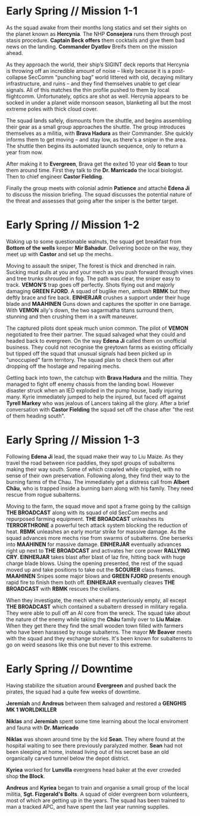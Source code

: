 # Early Spring // Mission 1-1

As the squad awake from their months long statics and set their sights on the planet known as **Hercynia**. The NHP **Consejera** runs them through post stasis procedure. **Captain Beck offers** them cocktails and give them bad news on the landing. **Commander Dyatlov** Breifs them on the mission ahead. 

As they approach the world, their ship’s SIGINT deck reports that Hercynia is throwing off an incredible amount of noise – likely because it is a post-collapse SecComm “punching bag” world littered with old, decaying military infrastructure, and ruins – and they find themselves unable to get clear signals. All of this matches the thin profile pushed to them by local flightcomm. Unfortunately, optics are shot as well. Hercynia appears to be socked in under a planet wide monsoon season, blanketing all but the most extreme poles with thick cloud cover.

The squad lands safely, dismounts from the shuttle, and begins assembling their gear as a small group approaches the shuttle. The group introduces themselves as a militia, with **Brava Hadura** as their Commander. She quickly informs them to get moving – and stay low, as there's a sniper in the area. The shuttle then begins its automated launch sequence, only to return a year from now.

After making it to **Evergreen**, Brava get the exited 10 year old **Sean** to tour them around time. First they talk to the **Dr. Marricado** the local biologist. Then to chief engineer **Castor Fielding**.

Finally the group meets with colonial admin **Patience** and attaché **Edena Ji** to discuss the mission briefing. The squad discusses the potential nature of the threat and assesses that going after the sniper is  the better target.

# Early Spring // Mission 1-2

Waking up to some questionable walnuts, the squad get breakfast from **Bottom of the wells** keeper **Mir Bahadur**. Delivering booze on the way, they meet up with **Castor** and set up the mechs. 

Moving to assault the sniper, The forest is thick and drenched in rain. Sucking mud pulls at you and your mech as you push forward through vines and tree trunks shrouded in fog. The path was clear, the sniper easy to track. **VEMON’S** trap goes off perfectly. Shots flying out and majorly damaging **GREEN FJORD**. A squad of buglike men, ambush **RBMK** but they deftly brace and fire back. **EINHERJAR** crushes a support under their huge blade and **MAAHINEN** Guns down and captures the spotter in one barrage. With **VEMON** ally's down, the two sagarmatha titans surround them, stunning and then crushing them in a swift maneuver.

The captured pilots dont speak much union common. The pilot of **VEMON** negotiated to free their partner. The squad salvaged what they could and headed back to evergreen. On the way **Edena Ji** called them on unofficial business. They could not recognise the greytown farms as existing officially but tipped off the squad that unusual signals had been picked up in "unoccupied" farm territory. The squad plan to check them out after dropping off the hostage and repairing mechs.

Getting back into town, the catchup with **Brava Hadura** and the militia. They managed to fight off enemy chassis from the landing bowl. However disaster struck when an IED exploded in the pump house, badly injuring many. Kyrie immediately jumped to help the injured, but faced off against **Tyrell Markey** who was jealous of Lancers taking all the glory. After a brief conversation with **Castor Fielding** the squad set off the chase after "the rest of them heading south".

# Early Spring // Mission 1-3

Following **Edena Ji** lead, the squad make their way to Liu Maize. As they travel the road between rice paddies, they spot groups of subalterns making their way south. Some of which crawled while crippled, with no sense of their own preservation. Following along, they find their way to the burning farms of the Chau. The immediately get a distress call from **Albert Châu**, who is trapped inside a burning barn along with his family. They need rescue from rogue subalterns.

Moving to the farm, the squad move and spot a frame going by the callsign **THE BROADCAST** along with its squad of old SecCom mechs and repurposed farming equipment. **THE BROADCAST** unleashes its **TERRORTHRONE** a powerful tech attack system blocking the reduction of heat. **RBMK** unleashes an early mortar strike for massive damage. As the squad advances more mechs rise from swarms of subalterns. One berserks into **MAAHINEN** for massive damage. **EINHERJAR** eventually advances right up next to **THE BROADCAST** and activates her core power **RALLYING CRY**. **EINHERJAR** takes blast after blast of laz fire, hitting back with huge charge blade blows. Using the opening presented, the rest of the squad moved up and take positions to take out the **SCOURER** class frames. **MAAHINEN** Snipes some major blows and **GREEN FJORD** presents enough rapid fire to finish them both off. **EINHERJAR** eventually cleaves **THE BROADCAST** with **RBMK** rescues the civilians.

When they investigate, the mech where all mysteriously empty, all except **THE BROADCAST** which contained a subaltern dressed in military regalia. They were able to pull off an AI core from the wreck. The squad take about the nature of the enemy while taking the **Châu** family over to **Liu Maize**. When they get there they find the small wooden town filled with farmers who have been harassed by rouge subalterns. The mayor **Mr Beaver** meets with the squad and they exchange stories. It's been known for subalterns to go on weird seasons like this one but never to this extreme. 

# Early Spring // Downtime

Having stabilize the situation around **Evergreen** and pushed back the pirates, the squad had a quite few weeks of downtime.

**Jeremiah** and **Andreus** between them salvaged and restored a **GENGHIS MK 1 WORLDKILLER**

**Niklas** and **Jeremiah** spent some time learning about the local enviroment and fauna with **Dr. Marricado**

**Niklas** was shown around time by the kid **Sean**. They where found at the hospital waiting to see there previously paralyzed mother. **Sean** had not been sleeping at home, instead living out of his secret base an old organically carved tunnel below the depot district.

**Kyriea** worked for **Lunvilla** evergreens head baker at the ever crowded shop **the Block**. 

**Andreus** and **Kyriea** began to train and organise a small group of the local militia, **Sgt. Fizgerald's Bolts**. A squad of older evergreen born volunteers, most of which are getting up in the years. The squad has been trained to man a tracked APC, and have spent the last year running supplies.
